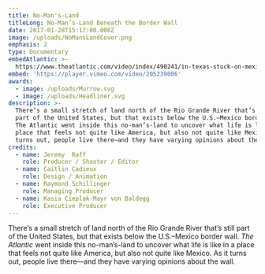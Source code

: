 ```yaml
---
title: No-Man's-Land
titleLong: No-Man’s-Land Beneath the Border Wall
date: 2017-01-28T15:17:00.000Z
image: /uploads/NoMansLandCover.png
emphasis: 2
type: Documentary
embedAtlantic: >-
  https://www.theatlantic.com/video/index/490241/in-texas-stuck-on-mexican-side-of-the-border-wall/
embed: 'https://player.vimeo.com/video/205239006'
awards:
  - image: /uploads/Murrow.svg
  - image: /uploads/Headliner.svg
description: >-
  There’s a small stretch of land north of the Rio Grande River that’s still
  part of the United States, but that exists below the U.S.–Mexico border wall.
  The Atlantic went inside this no-man’s-land to uncover what life is like in a
  place that feels not quite like America, but also not quite like Mexico. As it
  turns out, people live there—and they have varying opinions about the wall.
credits:
  - name: Jeremy  Raff
    role: Producer / Shooter / Editor
  - name: Caitlin Cadieux
    role: Design / Animation
  - name: Raymond Schillinger
    role: Managing Producer
  - name: Kasia Cieplak-Mayr von Baldegg
    role: Executive Producer
---
```

There’s a small stretch of land north of the Rio Grande River that’s still part of the United States, but that exists below the U.S.–Mexico border wall. _The Atlantic_ went inside this no-man’s-land to uncover what life is like in a place that feels not quite like America, but also not quite like Mexico. As it turns out, people live there—and they have varying opinions about the wall.
